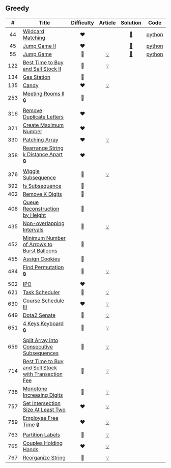 
## Greedy

|#|Title|Difficulty|Article|Solution|Code|
|:---:|---|:---:|:---:|:---:|:---:|
|44|[Wildcard Matching](https://leetcode.com/problems/wildcard-matching) |❤️||[📜](.././solutions/44.%20Wildcard%20Matching.md)|[python](.././python/44.%20Wildcard%20Matching.py)|
|45|[Jump Game II](https://leetcode.com/problems/jump-game-ii) |❤️||[📜](.././solutions/45.%20Jump%20Game%20II.md)|[python](.././python/45.%20Jump%20Game%20II.py)|
|55|[Jump Game](https://leetcode.com/problems/jump-game) |🧡|[💡](https://leetcode.com/articles/jump-game)|[📜](.././solutions/55.%20Jump%20Game.md)|[python](.././python/55.%20Jump%20Game.py)|
|122|[Best Time to Buy and Sell Stock II](https://leetcode.com/problems/best-time-to-buy-and-sell-stock-ii) |💚|[💡](https://leetcode.com/articles/best-time-buy-and-sell-stock-ii)|||
|134|[Gas Station](https://leetcode.com/problems/gas-station) |🧡||||
|135|[Candy](https://leetcode.com/problems/candy) |❤️|[💡](https://leetcode.com/articles/candy)|||
|253|[Meeting Rooms II](https://leetcode.com/problems/meeting-rooms-ii) 🔒|🧡||||
|316|[Remove Duplicate Letters](https://leetcode.com/problems/remove-duplicate-letters) |❤️||||
|321|[Create Maximum Number](https://leetcode.com/problems/create-maximum-number) |❤️||||
|330|[Patching Array](https://leetcode.com/problems/patching-array) |❤️|[💡](https://leetcode.com/articles/patching-array)|||
|358|[Rearrange String k Distance Apart](https://leetcode.com/problems/rearrange-string-k-distance-apart) 🔒|❤️||||
|376|[Wiggle Subsequence](https://leetcode.com/problems/wiggle-subsequence) |🧡|[💡](https://leetcode.com/articles/wiggle-subsequence)|||
|392|[Is Subsequence](https://leetcode.com/problems/is-subsequence) |🧡||||
|402|[Remove K Digits](https://leetcode.com/problems/remove-k-digits) |🧡||||
|406|[Queue Reconstruction by Height](https://leetcode.com/problems/queue-reconstruction-by-height) |🧡||||
|435|[Non-overlapping Intervals](https://leetcode.com/problems/non-overlapping-intervals) |🧡|[💡](https://leetcode.com/articles/non-overlapping-intervals)|||
|452|[Minimum Number of Arrows to Burst Balloons](https://leetcode.com/problems/minimum-number-of-arrows-to-burst-balloons) |🧡||||
|455|[Assign Cookies](https://leetcode.com/problems/assign-cookies) |💚||||
|484|[Find Permutation](https://leetcode.com/problems/find-permutation) 🔒|🧡|[💡](https://leetcode.com/articles/find-permutation)|||
|502|[IPO](https://leetcode.com/problems/ipo) |❤️||||
|621|[Task Scheduler](https://leetcode.com/problems/task-scheduler) |🧡|[💡](https://leetcode.com/articles/task-scheduler)|||
|630|[Course Schedule III](https://leetcode.com/problems/course-schedule-iii) |❤️|[💡](https://leetcode.com/articles/course-schedule-iii)|||
|649|[Dota2 Senate](https://leetcode.com/problems/dota2-senate) |🧡|[💡](https://leetcode.com/articles/dota2-senate)|||
|651|[4 Keys Keyboard](https://leetcode.com/problems/4-keys-keyboard) 🔒|🧡|[💡](https://leetcode.com/articles/4-keys-keyboard)|||
|659|[Split Array into Consecutive Subsequences](https://leetcode.com/problems/split-array-into-consecutive-subsequences) |🧡|[💡](https://leetcode.com/articles/split-array-into-consecutive-subsequences)|||
|714|[Best Time to Buy and Sell Stock with Transaction Fee](https://leetcode.com/problems/best-time-to-buy-and-sell-stock-with-transaction-fee) |🧡|[💡](https://leetcode.com/articles/best-time-to-buy-and-sell-stock-with-transaction-fee)|||
|738|[Monotone Increasing Digits](https://leetcode.com/problems/monotone-increasing-digits) |🧡|[💡](https://leetcode.com/articles/monotone-increasing-digits)|||
|757|[Set Intersection Size At Least Two](https://leetcode.com/problems/set-intersection-size-at-least-two) |❤️|[💡](https://leetcode.com/articles/set-intersection-size-at-least-two)|||
|759|[Employee Free Time](https://leetcode.com/problems/employee-free-time) 🔒|❤️|[💡](https://leetcode.com/articles/employee-free-time)|||
|763|[Partition Labels](https://leetcode.com/problems/partition-labels) |🧡|[💡](https://leetcode.com/articles/partition-labels)|||
|765|[Couples Holding Hands](https://leetcode.com/problems/couples-holding-hands) |❤️|[💡](https://leetcode.com/articles/couples-holding-hands)|||
|767|[Reorganize String](https://leetcode.com/problems/reorganize-string) |🧡|[💡](https://leetcode.com/articles/reorganized-string)|||